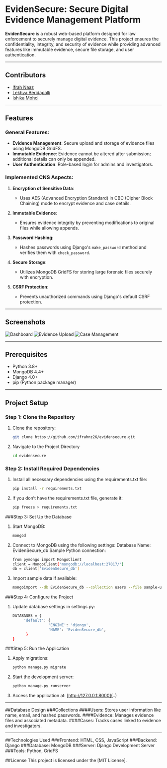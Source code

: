 # EvidenSecure: Secure Digital Evidence Management Platform

**EvidenSecure** is a robust web-based platform designed for law enforcement to securely manage digital evidence. This project ensures the confidentiality, integrity, and security of evidence while providing advanced features like immutable evidence, secure file storage, and user authentication.

---

## Contributors

- [Ifrah Naaz](https://github.com/ifrahnz26)  
- [Lekhya Beridapalli](https://github.com/LekhyaBiridepalli)
- [Ishika Mohol](https://github.com/justishika)

---

## Features

### General Features:
- **Evidence Management**: Secure upload and storage of evidence files using MongoDB GridFS.
- **Immutable Evidence**: Evidence cannot be altered after submission; additional details can only be appended.
- **User Authentication**: Role-based login for admins and investigators.

### Implemented CNS Aspects:
1. **Encryption of Sensitive Data**:  
   - Uses AES (Advanced Encryption Standard) in CBC (Cipher Block Chaining) mode to encrypt evidence and case details.  

2. **Immutable Evidence**:  
   - Ensures evidence integrity by preventing modifications to original files while allowing appends.  

3. **Password Hashing**:  
   - Hashes passwords using Django's `make_password` method and verifies them with `check_password`.  

4. **Secure Storage**:  
   - Utilizes MongoDB GridFS for storing large forensic files securely with encryption.  

5. **CSRF Protection**:  
   - Prevents unauthorized commands using Django's default CSRF protection.

---

## Screenshots

![Dashboard]()
![Evidence Upload]()
![Case Management]()

---

## Prerequisites

- Python 3.8+
- MongoDB 4.4+
- Django 4.0+
- pip (Python package manager)

---

## Project Setup

### Step 1: Clone the Repository
1. Clone the repository:  
   ```bash
   git clone https://github.com/ifrahnz26/evidensecure.git
2. Navigate to the Project Directory
   ```bash
   cd evidensecure

### Step 2: Install Required Dependencies
1. Install all necessary dependencies using the requirements.txt file:
   ```bash
   pip install -r requirements.txt
2. If you don’t have the requirements.txt file, generate it:
    ```bash
   pip freeze > requirements.txt

###Step 3: Set Up the Database
1. Start MongoDB:
   ```bash
   mongod 
2. Connect to MongoDB using the following settings:
   Database Name: EvidenSecure_db
   Sample Python connection:
   ```bash
   from pymongo import MongoClient
   client = MongoClient('mongodb://localhost:27017/')
   db = client['EvidenSecure_db']
3. Import sample data if available:
   ```bash
   mongoimport --db EvidenSecure_db --collection users --file sample-users.json

###Step 4: Configure the Project
1. Update database settings in settings.py:
   ```bash
   DATABASES = {
        'default': {
                   'ENGINE': 'djongo',
                   'NAME': 'EvidenSecure_db',
         }
   }

###Step 5: Run the Application
1. Apply migrations:
   ```bash
   python manage.py migrate
2. Start the development server:
   ```bash
   python manage.py runserver
3. Access the application at:
    [http://127.0.0.1:8000](..)

---

##Database Design
###Collections
####Users: Stores user information like name, email, and hashed passwords.
####Evidence: Manages evidence files and associated metadata.
####Cases: Tracks cases linked to evidence and investigators.

---

##Technologies Used
###Frontend: HTML, CSS, JavaScript
###Backend: Django
###Database: MongoDB
###Server: Django Development Server
###Tools: Python, GridFS


##License
This project is licensed under the [MIT License].
